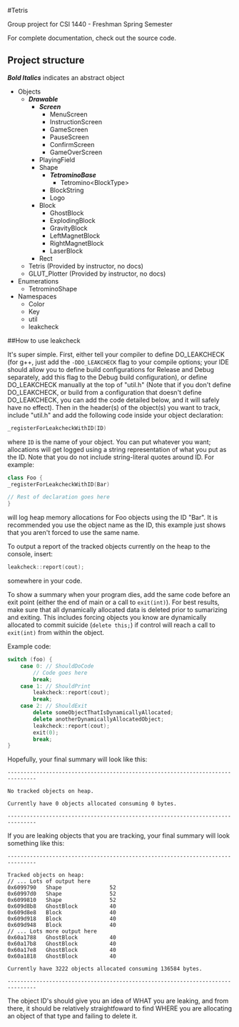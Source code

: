 #Tetris

Group project for CSI 1440 - Freshman Spring Semester

For complete documentation, check out the source code.

## Project structure

***Bold Italics*** indicates an abstract object

- Objects
  - ***Drawable***
    - ***Screen***
      - MenuScreen
      - InstructionScreen
      - GameScreen
      - PauseScreen
      - ConfirmScreen
      - GameOverScreen
    - PlayingField
    - Shape
      - ***TetrominoBase***
        - Tetromino\<BlockType\>
      - BlockString
      - Logo
    - Block
      - GhostBlock
      - ExplodingBlock
      - GravityBlock
      - LeftMagnetBlock
      - RightMagnetBlock
      - LaserBlock
    - Rect
  - Tetris (Provided by instructor, no docs)
  - GLUT_Plotter (Provided by instructor, no docs)
- Enumerations
  - TetrominoShape
- Namespaces
  - Color
  - Key
  - util
  - leakcheck

##How to use leakcheck

It's super simple. First, either tell your compiler to define DO_LEAKCHECK (for g++, just add the `-DDO_LEAKCHECK` flag
to your compile options; your IDE should allow you to define build configurations for Release and Debug separately, add
this flag to the Debug build configuration), or define DO_LEAKCHECK manually at the top of "util.h" (Note that if you
don't define DO_LEAKCHECK, or build from a configuration that doesn't define DO_LEAKCHECK, you can add the code detailed
below, and it will safely have no effect). Then in the header(s) of the object(s) you want to track, include "util.h"
and add the following code inside your object declaration:

```cpp
_registerForLeakcheckWithID(ID)
```

where `ID` is the name of your object. You can put whatever you want; allocations will get logged using a string
representation of what you put as the ID. Note that you do not include string-literal quotes around ID. For example:

```cpp
class Foo {
_registerForLeakcheckWithID(Bar)

// Rest of declaration goes here
}
```

will log heap memory allocations for Foo objects using the ID "Bar". It is recommended you use the object name as the 
ID, this example just shows that you aren't forced to use the same name.

To output a report of the tracked objects currently on the heap to the console, insert:

```cpp
leakcheck::report(cout);
```

somewhere in your code.

To show a summary when your program dies, add the same code before an exit point (either the end of main or a call to
`exit(int)`). For best results, make sure that all dynamically allocated data is deleted prior to sumarizing and
exiting. This includes forcing objects you know are dynamically allocated to commit suicide (`delete this;`) if control
will reach a call to `exit(int)` from within the object.

Example code:

```cpp
switch (foo) {
    case 0: // ShouldDoCode
        // Code goes here
        break;
    case 1: // ShouldPrint
        leakcheck::report(cout);
        break;
    case 2: // ShouldExit
        delete someObjectThatIsDynamicallyAllocated;
        delete anotherDynamicallyAllocatedObject;
        leakcheck::report(cout);
        exit(0);
        break;
}
```

Hopefully, your final summary will look like this:

```
-------------------------------------------------------------------------------

No tracked objects on heap.

Currently have 0 objects allocated consuming 0 bytes.

-------------------------------------------------------------------------------
```

If you are leaking objects that you are tracking, your final summary will look something like this:

```
-------------------------------------------------------------------------------

Tracked objects on heap:
// ... Lots of output here
0x6099790   Shape               52
0x60997d0   Shape               52
0x6099810   Shape               52
0x609d8b8   GhostBlock          40
0x609d8e8   Block               40
0x609d918   Block               40
0x609d948   Block               40
// ... Lots more output here
0x60a1788   GhostBlock          40
0x60a17b8   GhostBlock          40
0x60a17e8   GhostBlock          40
0x60a1818   GhostBlock          40

Currently have 3222 objects allocated consuming 136584 bytes.

-------------------------------------------------------------------------------
```

The object ID's should give you an idea of WHAT you are leaking, and from there, it should be relatively straightfoward
to find WHERE you are allocating an object of that type and failing to delete it.
